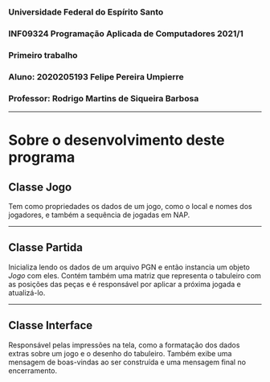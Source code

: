 ### Universidade Federal do Espírito Santo

### INF09324 Programação Aplicada de Computadores 2021/1

### Primeiro trabalho

### Aluno: 2020205193 Felipe Pereira Umpierre

### Professor: Rodrigo Martins de Siqueira Barbosa

---

# Sobre o desenvolvimento deste programa

## Classe Jogo

Tem como propriedades os dados de um jogo, como o local e nomes dos jogadores, e também a sequência de jogadas em NAP.

---

## Classe Partida

Inicializa lendo os dados de um arquivo PGN e então instancia um objeto _Jogo_ com eles. Contém também uma matriz que representa o tabuleiro com as posições das peças e é responsável por aplicar a próxima jogada e atualizá-lo.

---

## Classe Interface

Responsável pelas impressões na tela, como a formatação dos dados extras sobre um jogo e o desenho do tabuleiro. Também exibe uma mensagem de boas-vindas ao ser construída e uma mensagem final no encerramento.
